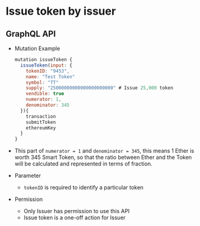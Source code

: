 
# Issue token by issuer

## GraphQL API

- Mutation Example
  ```javascript
  mutation issueToken {
    issueToken(input: {
      tokenID: "9453",
      name: "Test Token"
      symbol: "TT"
      supply: "25000000000000000000000" # Issue 25,000 token
      vendible: true
      numerator: 1,
      denominator: 345
    }){
      transaction
      submitToken
      ethereumKey
    }
  }
  ```
- This part of `numerator = 1` and `denominator = 345`, this means 1 Ether is worth 345 Smart Token, so that the ratio between Ether and the Token will be calculated and represented in terms of fraction.

- Parameter
  - `tokenID` is required to identify a particular token

- Permission
  - Only Issuer has permission to use this API
  - Issue token is a one-off action for Issuer
